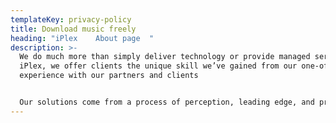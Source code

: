 ```yaml
---
templateKey: privacy-policy
title: Download music freely
heading: "iPlex    About page  "
description: >-
  We do much more than simply deliver technology or provide managed services. At
  iPlex, we offer clients the unique skill we’ve gained from our one-of-a-kind
  experience with our partners and clients


  Our solutions come from a process of perception, leading edge, and profound knowledge of various technologies.
---
```

